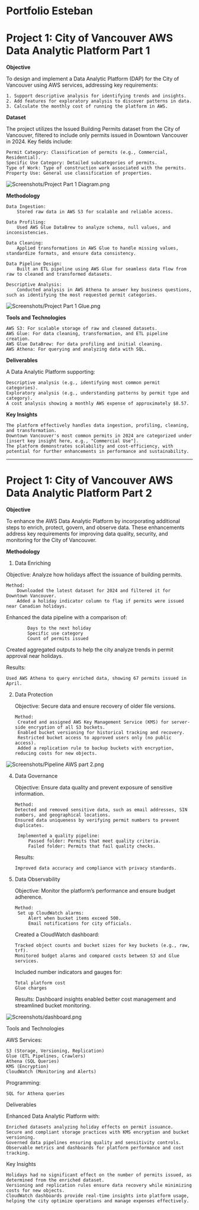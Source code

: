 # Portfolio Esteban

# Project 1: City of Vancouver AWS Data Analytic Platform Part 1

**Objective**

To design and implement a Data Analytic Platform (DAP) for the City of Vancouver using AWS services, addressing key requirements:

    1. Support descriptive analysis for identifying trends and insights.
    2. Add features for exploratory analysis to discover patterns in data.
    3. Calculate the monthly cost of running the platform in AWS.

**Dataset**

The project utilizes the Issued Building Permits dataset from the City of Vancouver, filtered to include only permits issued in Downtown Vancouver in 2024. Key fields include:

    Permit Category: Classification of permits (e.g., Commercial, Residential).
    Specific Use Category: Detailed subcategories of permits.
    Type of Work: Type of construction work associated with the permits.
    Property Use: General use classification of properties.

![Screenshots/Project Part 1 Diagram.png](https://github.com/jrz0497/Portfolio-Esteban/blob/772fcc995fdacc7e0fead93de365a468d873dce0/Screenshots/Project%20Part%201%20Diagram.png)

**Methodology**

    Data Ingestion:
        Stored raw data in AWS S3 for scalable and reliable access.

    Data Profiling:
        Used AWS Glue DataBrew to analyze schema, null values, and inconsistencies.

    Data Cleaning:
        Applied transformations in AWS Glue to handle missing values, standardize formats, and ensure data consistency.

    Data Pipeline Design:
        Built an ETL pipeline using AWS Glue for seamless data flow from raw to cleaned and transformed datasets.

    Descriptive Analysis:
        Conducted analysis in AWS Athena to answer key business questions, such as identifying the most requested permit categories.

![Screenshots/Project Part 1 Glue.png](https://github.com/jrz0497/Portfolio-Esteban/blob/e5568bb1ff7f9ecb98880c0b033ff2d297a8ab43/Screenshots/Project%20Part%201%20Glue.png)

**Tools and Technologies**

    AWS S3: For scalable storage of raw and cleaned datasets.
    AWS Glue: For data cleaning, transformation, and ETL pipeline creation.
    AWS Glue DataBrew: For data profiling and initial cleaning.
    AWS Athena: For querying and analyzing data with SQL.

**Deliverables**

A Data Analytic Platform supporting:

    Descriptive analysis (e.g., identifying most common permit categories).
    Exploratory analysis (e.g., understanding patterns by permit type and category).
    A cost analysis showing a monthly AWS expense of approximately $8.57.

**Key Insights**

    The platform effectively handles data ingestion, profiling, cleaning, and transformation.
    Downtown Vancouver's most common permits in 2024 are categorized under [insert key insight here, e.g., "Commercial Use"].
    The platform demonstrates scalability and cost-efficiency, with potential for further enhancements in performance and sustainability.
---

# Project 1: City of Vancouver AWS Data Analytic Platform Part 2

**Objective**

To enhance the AWS Data Analytic Platform by incorporating additional steps to enrich, protect, govern, and observe data. These enhancements address key requirements for improving data quality, security, and monitoring for the City of Vancouver.

**Methodology**

1. Data Enriching

Objective: Analyze how holidays affect the issuance of building permits.
   
    Method:
        Downloaded the latest dataset for 2024 and filtered it for Downtown Vancouver.
        Added a holiday indicator column to flag if permits were issued near Canadian holidays.

Enhanced the data pipeline with a comparison of:

            Days to the next holiday
            Specific use category
            Count of permits issued
        
Created aggregated outputs to help the city analyze trends in permit approval near holidays.

Results:

    Used AWS Athena to query enriched data, showing 67 permits issued in April.

2. Data Protection

    Objective: Secure data and ensure recovery of older file versions.

       Method:
        Created and assigned AWS Key Management Service (KMS) for server-side encryption of all S3 buckets.
        Enabled bucket versioning for historical tracking and recovery.
        Restricted bucket access to approved users only (no public access).
        Added a replication rule to backup buckets with encryption, reducing costs for new objects.
![Screenshots/Pipeline AWS part 2.png](https://github.com/jrz0497/Portfolio-Esteban/blob/dd1be324e2487e8051b44c4fe0775055a8984b6f/Screenshots/Pipeline%20AWS%20part%202.png)

4. Data Governance

    Objective: Ensure data quality and prevent exposure of sensitive information.
   
       Method:
       Detected and removed sensitive data, such as email addresses, SIN numbers, and geographical locations.
       Ensured data uniqueness by verifying permit numbers to prevent duplicates.
   
        Implemented a quality pipeline:
            Passed folder: Permits that meet quality criteria.
            Failed folder: Permits that fail quality checks.
   
    Results:

       Improved data accuracy and compliance with privacy standards.

5. Data Observability

    Objective: Monitor the platform’s performance and ensure budget adherence.

       Method:
        Set up CloudWatch alarms:
            Alert when bucket items exceed 500.
            Email notifications for city officials.
   
   Created a CloudWatch dashboard:

       Tracked object counts and bucket sizes for key buckets (e.g., raw, trf).
       Monitored budget alarms and compared costs between S3 and Glue services.

   Included number indicators and gauges for:

       Total platform cost
       Glue charges
   
   Results:
   Dashboard insights enabled better cost management and streamlined bucket monitoring.

![Screenshots/dashboard.png](https://github.com/jrz0497/Portfolio-Esteban/blob/9cda9d9dfd30257b380d9797cd914cbb0c5d7ed7/Screenshots/dashboard.png)

Tools and Technologies

AWS Services:

    S3 (Storage, Versioning, Replication)
    Glue (ETL Pipelines, Crawlers)
    Athena (SQL Queries)
    KMS (Encryption)
    CloudWatch (Monitoring and Alerts)

Programming:

    SQL for Athena queries

Deliverables

Enhanced Data Analytic Platform with:

    Enriched datasets analyzing holiday effects on permit issuance.
    Secure and compliant storage practices with KMS encryption and bucket versioning.
    Governed data pipelines ensuring quality and sensitivity controls.
    Observable metrics and dashboards for platform performance and cost tracking.

Key Insights

    Holidays had no significant effect on the number of permits issued, as determined from the enriched dataset.
    Versioning and replication rules ensure data recovery while minimizing costs for new objects.
    CloudWatch dashboards provide real-time insights into platform usage, helping the city optimize operations and manage expenses effectively.
